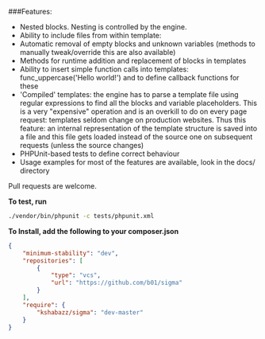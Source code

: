 ###Features:
* Nested blocks. Nesting is controlled by the engine.
* Ability to include files from within template: <!-- INCLUDE -->
* Automatic removal of empty blocks and unknown variables (methods to manually tweak/override this are also available)
* Methods for runtime addition and replacement of blocks in templates
* Ability to insert simple function calls into templates: func_uppercase('Hello world!') and to define callback functions for these
* 'Compiled' templates: the engine has to parse a template file using regular expressions to find all the blocks and variable placeholders. This is a very "expensive" operation and is an overkill to do on every page request: templates seldom change on production websites. Thus this feature: an internal representation of the template structure is saved into a file and this file gets loaded instead of the source one on subsequent requests (unless the source changes)
* PHPUnit-based tests to define correct behaviour
* Usage examples for most of the features are available, look in the docs/ directory

Pull requests are welcome.

**To test, run**
```bash
./vendor/bin/phpunit -c tests/phpunit.xml
```

**To Install, add the following to your composer.json**
```json
{
	"minimum-stability": "dev",
    "repositories": [
        {
            "type": "vcs",
            "url": "https://github.com/b01/sigma"
        }
    ],
    "require": {
        "kshabazz/sigma": "dev-master"
    }
}
```